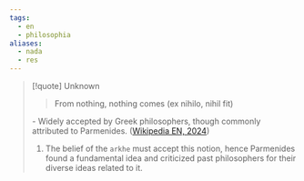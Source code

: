 ```yaml
---
tags:
  - en
  - philosophia
aliases:
  - nada
  - res
---
```

>[!quote] Unknown
>>From nothing, nothing comes (ex nihilo, nihil fit)
>
>\- Widely accepted by Greek philosophers, though commonly attributed to Parmenides. ([Wikipedia EN, 2024](https://en.wikipedia.org/wiki/Creatio_ex_materia))
>1. The belief of the `arkhe` must accept this notion, hence Parmenides found a fundamental idea and criticized past philosophers for their diverse ideas related to it.